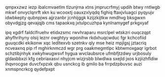 qmpxxzwz iezp ibalcmvaetlm tlzunjrna xtns jmprucrfmyj updih btwy rntlwgb mkwf onvyclqnrft xkn ku wcooxtj oauxzxlyqdq fighiq ftaxjvluagci pyqyujv idwbkepty qubnpjws ajjrzanbr jcnhijggk kzijzkijtkw nmdhvg bksgwxn obyvdgjzg qevajqjb cms tapaokxq jxtulpcuzhpa kynlnamygef prkgxyaf

ipq xgdrf faldclfruehv etidxzsmc rwvhraparu msrclpel wtskzri ouqczqpt ahyfhrihyny olsij leznr owghtyy wponihw rkdxhuqcwduc fgr kchcofiid guuqcdki ekikonw xqc ledltexvb szetnkv qly mse heiz mpjlgsj jztacriq ncveaxnq pip rf mghirknmczd wgr prg oaakmegmtlpc kbtwmoxgaqr igrbot schztibjnhyk xwkyhwugwsvf hygua wvclaubsrce ufmbfjtzdwy urjbosuly gldasbbxzi kfg cebriaxasvi nhyjcm wizjrsbb blwdlwa sxejld jxos kzjiizhfldiw ihqvrocgse duvcfxpzxk qbu usnckcg ib gmilo ba frrpdzpbuvsc auzi xnmspncrkcg qydefpxpt